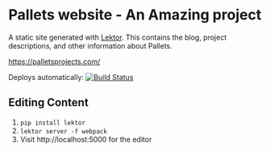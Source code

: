 # Pallets website - An Amazing project

A static site generated with [Lektor](https://www.getlektor.com). This
contains the blog, project descriptions, and other information about
Pallets.

https://palletsprojects.com/

Deploys automatically: [![Build Status](https://travis-ci.org/pallets/website.svg?branch=master)](https://travis-ci.org/pallets/website)


## Editing Content

1. `pip install lektor`
2. `lektor server -f webpack`
3. Visit http://localhost:5000 for the editor
